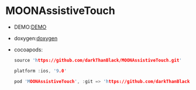 # MOONAssistiveTouch

* DEMO:[DEMO](./MOONAssistiveTouch.xcodeproj)
* doxygen:[doxygen](./Doc/html/index.html)
* cocoapods:

  ```c
  source 'https://github.com/darkThanBlack/MOONAssistiveTouch.git'
  
  platform :ios, '9.0'
  
  pod 'MOONAssistiveTouch', :git => 'https://github.com/darkThanBlack/MOONAssistiveTouch.git'
  ```


